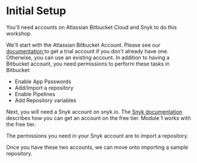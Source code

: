 # Initial Setup

You'll need accounts on Atlassian Bitbucket Cloud and Snyk to do this workshop.

We'll start with the Atlassian Bitbucket Account.  Please see our [documentation ](../../../getting-started/atlassian-integrations/atlassian-bitbucket-account.md)to get a trial account if you don't already have one.  Otherwise, you can use an existing account.  In addition to having a Bitbucket account, you need permissions to perform these tasks in Bitbucket:

* Enable App Passwords
* Add/Import a repository
* Enable Pipelines
* Add Repository variables

Next, you will need a Snyk account on snyk.io.  The [Snyk documentation](../../../getting-started/snyk-integrations/snyk-account.md) describes how you can get an account on the free tier.  Module 1 works with the free tier.

The permissions you need in your Snyk account are to import a repository.

Once you have these two accounts, we can move onto importing a sample repository.
